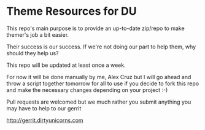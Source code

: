 # Theme Resources for DU #

This repo's main purpose is to provide an up-to-date zip/repo to make themer's job a bit easier.

Their success is our success. If we're not doing our part to help them, why should they help us?

This repo will be updated at least once a week.

For now it will be done manually by me, Alex Cruz but I will go ahead and throw a script together 
tomorrow for all to use if you decide to fork this repo and make the necessary changes depending on 
your project :-)

Pull requests are welcomed but we much rather you submit anything you may have to help to our gerrit

http://gerrit.dirtyunicorns.com
